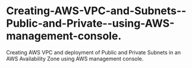 # Creating-AWS-VPC-and-Subnets--Public-and-Private--using-AWS-management-console.
Creating AWS VPC and deployment of Public and Private Subnets in an AWS Availability Zone using  AWS management console.
